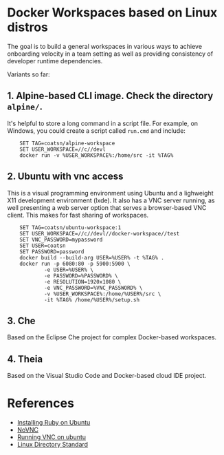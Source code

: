 # Docker Workspaces based on Linux distros

The goal is to build a general workspaces in various ways to achieve onboarding velocity in a team setting as well as providing consistency of developer runtime dependencies.

Variants so far:

## 1. Alpine-based CLI image.  Check the directory `alpine/`.

It's helpful to store a long command in a script file.  For example, on Windows, you could create a script called `run.cmd` and include:


        SET TAG=coatsn/alpine-workspace
        SET USER_WORKSPACE=//c//devl
        docker run -v %USER_WORKSPACE%:/home/src -it %TAG%


## 2. Ubuntu with vnc access

This is a visual programming environment using Ubuntu and a lighweight X11 development environment (lxde).  It also has a VNC server running, as well presenting a web server option that serves a browser-based VNC client.  This makes for fast sharing of workspaces.

        SET TAG=coatsn/ubuntu-workspace:1
        SET USER_WORKSPACE=//c//devl//docker-workspace//test
        SET VNC_PASSWORD=mypassword
        SET USER=coatsn
        SET PASSWORD=password
        docker build --build-arg USER=%USER% -t %TAG% .
        docker run -p 6080:80 -p 5900:5900 \
                -e USER=%USER% \
                -e PASSWORD=%PASSWORD% \
                -e RESOLUTION=1920x1080 \
                -e VNC_PASSWORD=%VNC_PASSWORD% \
                -v %USER_WORKSPACE%:/home/%USER%/src \
                -it %TAG% /home/%USER%/setup.sh

## 3. Che

Based on the Eclipse Che project for complex Docker-based workspaces.

## 4. Theia

Based on the Visual Studio Code and Docker-based cloud IDE project.

# References

* [Installing Ruby on Ubuntu](https://www.digitalocean.com/community/tutorials/how-to-install-ruby-and-set-up-a-local-programming-environment-on-ubuntu-16-04#step-1-%E2%80%94-using-the-terminal)
* [NoVNC](http://novnc.com/info.html)
* [Running VNC on ubuntu](https://github.com/dockerfile/ubuntu-desktop/blob/master/Dockerfile)
* [Linux Directory Standard](https://en.wikipedia.org/wiki/Filesystem_Hierarchy_Standard)